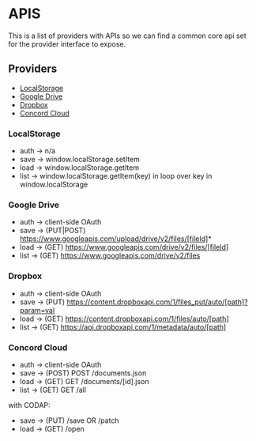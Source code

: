 # APIS

This is a list of providers with APIs so we can find a common core api set for the provider interface to expose.

## Providers

* [LocalStorage](https://html.spec.whatwg.org/multipage/webstorage.html#the-localstorage-attribute)
* [Google Drive](https://developers.google.com/api-client-library/javascript/)
* [Dropbox](https://www.dropbox.com/developers-v1/core/docs)
* [Concord Cloud](https://github.com/concord-consortium/document-store/blob/master/app/controllers/documents_controller.rb)

### LocalStorage

* auth -> n/a
* save -> window.localStorage.setItem
* load -> window.localStorage.getItem
* list -> window.localStorage.getItem(key) in loop over key in window.localStorage

### Google Drive

* auth -> client-side OAuth
* save -> (PUT|POST) https://www.googleapis.com/upload/drive/v2/files/[fileId]*
* load -> (GET) https://www.googleapis.com/drive/v2/files/[fileId]
* list -> (GET) https://www.googleapis.com/drive/v2/files

### Dropbox

* auth -> client-side OAuth
* save -> (PUT) https://content.dropboxapi.com/1/files_put/auto/[path]?param=val
* load -> (GET) https://content.dropboxapi.com/1/files/auto/[path]
* list -> (GET) https://api.dropboxapi.com/1/metadata/auto/[path]

### Concord Cloud

* auth -> client-side OAuth
* save -> (POST) POST /documents.json
* load -> (GET) GET /documents/[id].json
* list -> (GET) GET /all

with CODAP:

* save -> (PUT) /save OR /patch
* load -> (GET) /open
